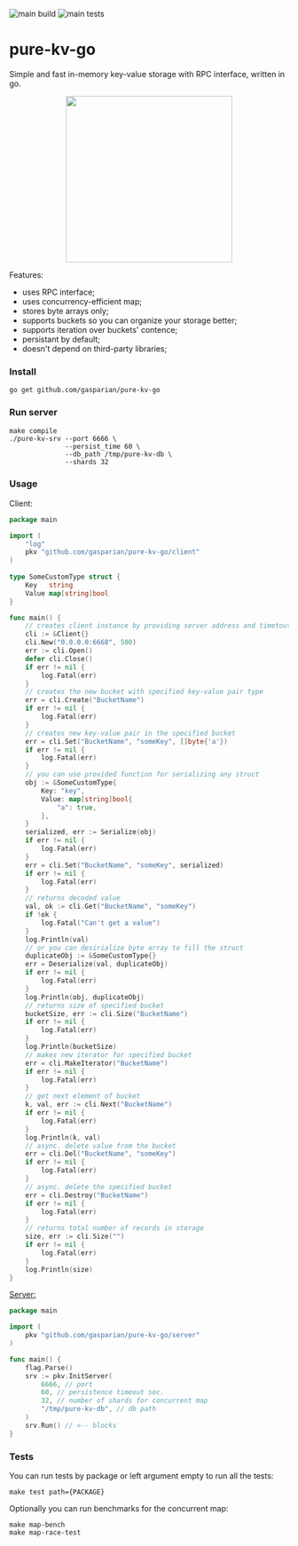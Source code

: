 ![main build](https://github.com/gasparian/pure-kv-go/actions/workflows/build.yml/badge.svg?branch=main)
![main tests](https://github.com/gasparian/pure-kv-go/actions/workflows/test.yml/badge.svg?branch=main)

# pure-kv-go  
Simple and fast in-memory key-value storage with RPC interface, written in go.  

<p align="center"> <img src="https://github.com/gasparian/pure-kv-go/blob/main/pics/logo.jpg" height=300/> </p>  

Features:  
 * uses RPC interface;  
 * uses concurrency-efficient map;  
 * stores byte arrays only;  
 * supports buckets so you can organize your storage better;  
 * supports iteration over buckets' contence;  
 * persistant by default;  
 * doesn't depend on third-party libraries;  

### Install  
```
go get github.com/gasparian/pure-kv-go
```  

### Run server  
```
make compile
./pure-kv-srv --port 6666 \
              --persist_time 60 \
              --db_path /tmp/pure-kv-db \
              --shards 32
```  

### Usage  

Client:  
```go
package main

import (
    "log"
    pkv "github.com/gasparian/pure-kv-go/client"
)
 
type SomeCustomType struct {
	Key   string
	Value map[string]bool
}

func main() {
    // creates client instance by providing server address and timetout in ms. 
    cli := &Client{}
    cli.New("0.0.0.0:6668", 500)
    err := cli.Open()
    defer cli.Close() 
    if err != nil {
        log.Fatal(err)
    }
    // creates the new bucket with specified key-value pair type
    err = cli.Create("BucketName") 
    if err != nil {
        log.Fatal(err)
    }
    // creates new key-value pair in the specified bucket
    err = cli.Set("BucketName", "someKey", []byte{'a'}) 
    if err != nil {
        log.Fatal(err)
    }
    // you can use provided function for serializing any struct
    obj := &SomeCustomType{
        Key: "key",
        Value: map[string]bool{
            "a": true,
        },
    }
    serialized, err := Serialize(obj)
    if err != nil {
        log.Fatal(err)
    }
    err = cli.Set("BucketName", "someKey", serialized) 
    if err != nil {
        log.Fatal(err)
    }
    // returns decoded value
    val, ok := cli.Get("BucketName", "someKey") 
    if !ok {
        log.Fatal("Can't get a value")
    }    
    log.Println(val)
    // or you can desirialize byte array to fill the struct
    duplicateObj := &SomeCustomType{}
    err = Deserialize(val, duplicateObj)
    if err != nil {
        log.Fatal(err)
    }
    log.Println(obj, duplicateObj)
    // returns size of specified bucket
    bucketSize, err := cli.Size("BucketName") 
    if err != nil {
        log.Fatal(err)
    }
    log.Println(bucketSize)
    // makes new iterator for specified bucket
    err = cli.MakeIterator("BucketName")
    if err != nil {
        log.Fatal(err)
    }
    // get next element of bucket
    k, val, err := cli.Next("BucketName") 
    if err != nil {
        log.Fatal(err)
    }
    log.Println(k, val)
    // async. delete value from the bucket
    err = cli.Del("BucketName", "someKey") 
    if err != nil {
        log.Fatal(err)
    }
    // async. delete the specified bucket
    err = cli.Destroy("BucketName") 
    if err != nil {
        log.Fatal(err)
    }
    // returns total number of records in storage
    size, err := cli.Size("")
    if err != nil {
        log.Fatal(err)
    }
    log.Println(size)
}
```  

[Server:](https://github.com/gasparian/pure-kv-go/blob/main/main.go)  
```go
package main

import (
    pkv "github.com/gasparian/pure-kv-go/server"
)

func main() {
    flag.Parse()
    srv := pkv.InitServer(
        6666, // port
        60, // persistence timeout sec.
        32, // number of shards for concurrent map
        "/tmp/pure-kv-db", // db path
    )
    srv.Run() // <-- blocks
}
```  

### Tests  

You can run tests by package or left argument empty to run all the tests:  
```
make test path={PACKAGE}
```  

Optionally you can run benchmarks for the concurrent map:  
```
make map-bench
make map-race-test
```  
